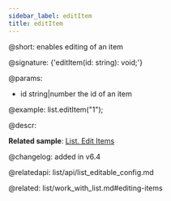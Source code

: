 ```yaml
---
sidebar_label: editItem
title: editItem
---          
```


@short: enables editing of an item

@signature: {'editItem(id: string): void;'}

@params:
- id	string|number		the id of an item

@example:
list.editItem("1");



@descr:

**Related sample**: [List. Edit Items](https://snippet.dhtmlx.com/6wsxgswc)

@changelog: added in v6.4

@relatedapi: list/api/list_editable_config.md

@related: list/work_with_list.md#editing-items
